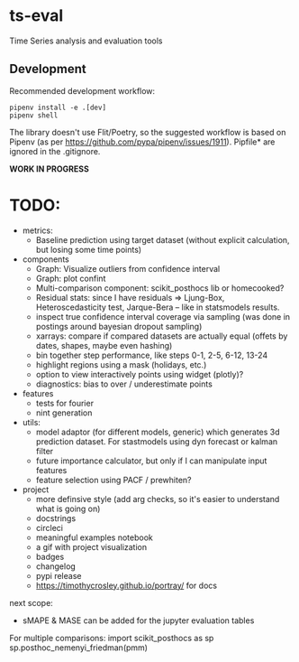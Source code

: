 # ts-eval
Time Series analysis and evaluation tools

## Development

Recommended development workflow:
```
pipenv install -e .[dev]
pipenv shell
```
The library doesn't use Flit/Poetry, so the suggested workflow is based on Pipenv (as per https://github.com/pypa/pipenv/issues/1911).
Pipfile* are ignored in the .gitignore.


**WORK IN PROGRESS**

# TODO:

* metrics:
  * Baseline prediction using target dataset (without explicit calculation, but losing some time points)
* components
  * Graph: Visualize outliers from confidence interval
  * Graph: plot confint
  * Multi-comparison component: scikit_posthocs lib or homecooked?
  * Residual stats: since I have residuals => Ljung-Box, Heteroscedasticity test, Jarque-Bera – like in statsmodels results.
  * inspect true confidence interval coverage via sampling (was done in postings around bayesian dropout sampling)
  * xarrays: compare if compared datasets are actually equal (offets by dates, shapes, maybe even hashing)
  * bin together step performance, like steps 0-1, 2-5, 6-12, 13-24
  * highlight regions using a mask (holidays, etc.)
  * option to view interactively points using widget (plotly)?
  * diagnostics: bias to over / underestimate points
* features
  * tests for fourier
  * nint generation
* utils:
  * model adaptor (for different models, generic) which generates 3d prediction dataset. For stastmodels using dyn forecast or kalman filter
  * future importance calculator, but only if I can manipulate input features
  * feature selection using PACF / prewhiten?
* project
  * more definsive style (add arg checks, so it's easier to understand what is going on)
  * docstrings
  * circleci
  * meaningful examples notebook
  * a gif with project visualization
  * badges
  * changelog
  * pypi release
  * https://timothycrosley.github.io/portray/ for docs


next scope:
* sMAPE & MASE can be added for the jupyter evaluation tables



For multiple comparisons:
    import scikit_posthocs as sp
    sp.posthoc_nemenyi_friedman(pmm)
